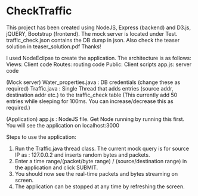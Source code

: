 # CheckTraffic

This project has been created using NodeJS, Express (backend) and D3.js, jQUERY, Bootstrap (frontend).
The mock server is located under Test.
traffic_check.json contains the DB dump in json.
Also check the teaser solution in teaser_solution.pdf
Thanks!


I used NodeEclipse to create the application.
The architecture is as follows:
Views: Client code     Routes: routing code    Public: Client scripts    app.js: server code  

(Mock server) Water_properties.java : DB credentials (change these as required)
              Traffic.java          : Single Thread that adds entries (source addr, destination addr etc.) to the traffic_check table
                                      (This currently add 50 entries while sleeping for 100ms. You can increase/decrease this as required.)
                                    
(Application)  app.js               : NodeJS file. Get Node running by running this first. You will see the application on localhost:3000
               
               
Steps to use the application:
1. Run the Traffic.java thread class. The current mock query is for source IP as : 127.0.0.2 and inserts random bytes and packets.
2. Enter a time range/(packet/byte range) / (source/destination range) in the application and click SUBMIT. 
3. You should now see the real-time packets and bytes streaming on screen.
4. The application can be stopped at any time by refreshing the screen.
